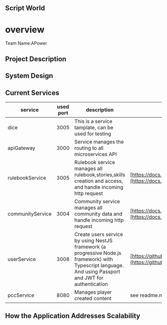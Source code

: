 ## Script World

# overview
Team Name:APower

## Project Description

## System Design

## Current Services

| service | used port | description | api document |
| --- | --- | --- | --- |
| dice | 3005 | This is a service tamplate, can be used for testing | |
| apiGateway | 3000 | Service manages the routing to all microservices API | |
| rulebookService | 3005 | Rulebook service manages all rulebook,stories,skills creation and access, and handle incoming http request | [https://docs.google.com/document/d/1M7XB4I3xLwcT0WQM_r4JxBjN55Go36tNeMqNGlQnwq8/edit#](https://docs.google.com/document/d/1M7XB4I3xLwcT0WQM_r4JxBjN55Go36tNeMqNGlQnwq8/edit#) |
| communityService | 3004 | Community service manages all community data and handle incoming http request | [https://docs.google.com/document/d/14wjDsvP9NK1BdJTZtBmN3OIEjCKfoN8HKU38hzlWan8/edit#](https://docs.google.com/document/d/14wjDsvP9NK1BdJTZtBmN3OIEjCKfoN8HKU38hzlWan8/edit#) |
| userService | 3008 | Create users service by using NestJS framework (a progressive Node.js framework) with Typescript language. And using Passport and JWT for authentication | [https://github.com/Jinhong19/APower/blob/master/user/userDocumentation/userDoc.md](https://github.com/Jinhong19/APower/blob/master/user/userDocumentation/userDoc.md) |
| pccService | 8080 | Manages player created content | see readme.md in pcc |


## How the Application Addresses Scalability
